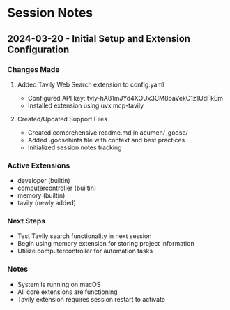 # Session Notes

## 2024-03-20 - Initial Setup and Extension Configuration

### Changes Made
1. Added Tavily Web Search extension to config.yaml
   - Configured API key: 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
   - Installed extension using uvx mcp-tavily

2. Created/Updated Support Files
   - Created comprehensive readme.md in acumen/_goose/
   - Added .goosehints file with context and best practices
   - Initialized session notes tracking

### Active Extensions
- developer (builtin)
- computercontroller (builtin)
- memory (builtin)
- tavily (newly added)

### Next Steps
- Test Tavily search functionality in next session
- Begin using memory extension for storing project information
- Utilize computercontroller for automation tasks

### Notes
- System is running on macOS
- All core extensions are functioning
- Tavily extension requires session restart to activate